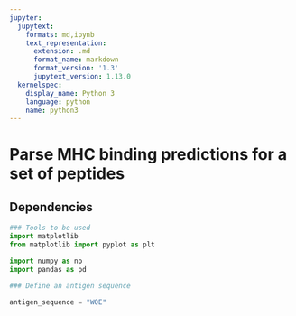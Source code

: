 ```yaml
---
jupyter:
  jupytext:
    formats: md,ipynb
    text_representation:
      extension: .md
      format_name: markdown
      format_version: '1.3'
      jupytext_version: 1.13.0
  kernelspec:
    display_name: Python 3
    language: python
    name: python3
---
```


# Parse MHC binding predictions for a set of peptides

## Dependencies

```python
### Tools to be used
import matplotlib
from matplotlib import pyplot as plt

import numpy as np
import pandas as pd
```

```python
### Define an antigen sequence

antigen_sequence = "WQE"
```